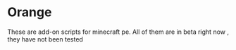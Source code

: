 # Orange
These are add-on scripts for minecraft pe. All of them are in beta right now , they have not been tested
